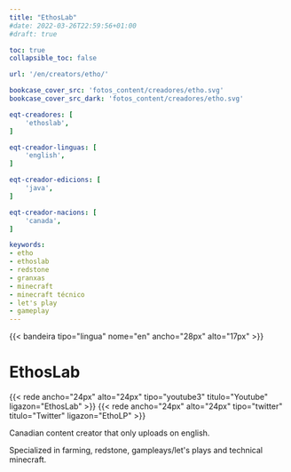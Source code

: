 ```yaml
---
title: "EthosLab"
#date: 2022-03-26T22:59:56+01:00
#draft: true

toc: true
collapsible_toc: false

url: '/en/creators/etho/'

bookcase_cover_src: 'fotos_content/creadores/etho.svg'
bookcase_cover_src_dark: 'fotos_content/creadores/etho.svg'

eqt-creadores: [
    'ethoslab',
]

eqt-creador-linguas: [
    'english',
]

eqt-creador-edicions: [
    'java',
]

eqt-creador-nacions: [
    'canada',
]

keywords:
- etho
- ethoslab
- redstone
- granxas
- minecraft
- minecraft técnico
- let's play
- gameplay
---
```


{{< bandeira tipo="lingua" nome="en" ancho="28px" alto="17px" >}}

# EthosLab

{{< rede ancho="24px" alto="24px" tipo="youtube3" titulo="Youtube" ligazon="EthosLab" >}}
{{< rede ancho="24px" alto="24px" tipo="twitter" titulo="Twitter" ligazon="EthoLP" >}}

Canadian content creator that only uploads on english.

Specialized  in farming, redstone, gampleays/let's plays and technical minecraft.
